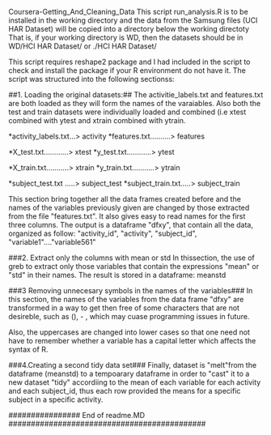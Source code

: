 Coursera-Getting_And_Cleaning_Data
This script run_analysis.R is to be installed in the working directory and the data from the Samsung files (UCI HAR Dataset)
will be copied into a directory below the working directoty That is, if your working directory is WD, then the datasets should be in WD/HCI HAR Dataset/ or ./HCI HAR Dataset/ 

This script requires reshape2 package and I had included in the script to check and install the package if your R environment do
not have it.  The script was structured into the following sectionss:


##1. Loading the original datasets:## 
The activitie_labels.txt and features.txt are both loaded as they will form the names of the varaiables.
Also both the test and train datasets were individually loaded and combined (i.e xtest combined with ytest and xtrain combined 
with ytrain. 

*activity_labels.txt...> activity
*features.txt..........> features

*X_test.txt............> xtest
*y_test.txt............> ytest

*X_train.txt...........> xtrain
*y_train.txt...........> ytrain

*subject_test.txt .....> subject_test
*subject_train.txt.....> subject_train


This section bring together all the data frames created before and the names of the variables previously given are changed 
by those extracted from the file "features.txt".
It also gives easy to read names for the first three columns. The output is a dataframe "dfxy", that contain all the data, 
organized as follow:  "activity_id", "activity", "subject_id", "variable1"...."variable561"


###2. Extract only the columns with mean or std
In thissection, the use of greb to extract only those variables that contain the expressions "mean" or "std" in 
their names. The result is stored in a dataframe:  meanstd


###3 Removing unnecesary symbols in the names of the variables###
In this section, the names of the variables from the data frame "dfxy" are transformed in a way to get then free 
of some characters that are not desireble, such as (), - , which may cuase programming issues in future. 

Also, the uppercases are changed into lower cases so that one need not have to remember whether a variable has a capital letter 
which affects the syntax of R.


###4.Creating a second tidy data set###
Finally,  dataset is "melt"from the dataframe (meanstd) to a tempoarary dataframe in order to "cast" it to a new dataset "tidy"
accordiing to the mean of each variable for each activity and each subject_id, thus each row provided the means for a specific subject in a specific activity.

################ End of readme.MD ############################################ 
